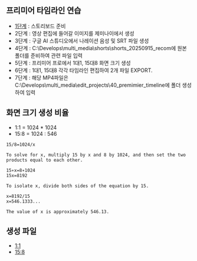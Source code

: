 ## 프리미어 타임라인 연습

- [1단계](https://github.com/futureleadet/toylearn_AI_multimedias/blob/main/quests/30_storyboard.md) : 스토리보드 준비 
- 2단계 : 영상 편집에 들어갈 이미지를 제미나이에서 생성
- 3단계 : 구글 AI 스튜디오에서 나레이션 음성 및 SRT 파일 생성
- 4단계 : C:\Develops\multi_media\shorts\shorts_20250915_recom에 원본 폴더를 준비하여 관련 파일 입력
- 5단계 : 프리미어 프로에서 1대1, 15대8 화면 크기 생성
- 6단계 : 1대1, 15대8 각각 타임라인 편집하여 2개 파일 EXPORT.
- 7단계 : 해당 MP4파일은 C:\Develops\multi_media\edit_projects\40_premimier_timeline에 폴더 생성하여 입력

## 화면 크기 생성 비율

- 1:1 = 1024 * 1024
- 15:8 = 1024 : 546
```
15/8=1024/x

To solve for x, multiply 15 by x and 8 by 1024, and then set the two products equal to each other.

15∗x=8∗1024
15x=8192

To isolate x, divide both sides of the equation by 15.

x=8192/15
x=546.1333...

The value of x is approximately 546.13.
```

## 생성 파일

- [1:1](https://github.com/futureleadet/toylearn_AI_multimedias/blob/main/quests/Sequence_1to1.mp4)
- [15:8](https://github.com/futureleadet/toylearn_AI_multimedias/blob/main/quests/Sequence_15to8.mp4)